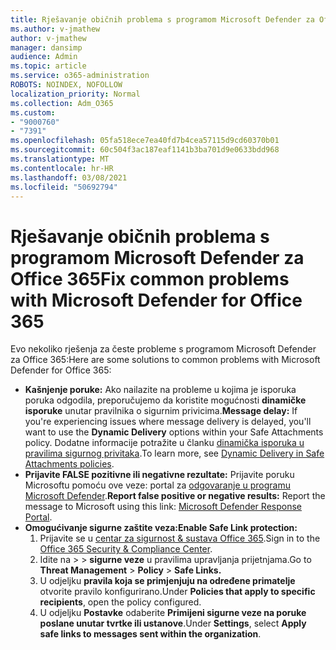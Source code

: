```yaml
---
title: Rješavanje običnih problema s programom Microsoft Defender za Office 365
ms.author: v-jmathew
author: v-jmathew
manager: dansimp
audience: Admin
ms.topic: article
ms.service: o365-administration
ROBOTS: NOINDEX, NOFOLLOW
localization_priority: Normal
ms.collection: Adm_O365
ms.custom:
- "9000760"
- "7391"
ms.openlocfilehash: 05fa518ece7ea40fd7b4cea57115d9cd60370b01
ms.sourcegitcommit: 60c504f3ac187eaf1141b3ba701d9e0633bdd968
ms.translationtype: MT
ms.contentlocale: hr-HR
ms.lasthandoff: 03/08/2021
ms.locfileid: "50692794"
---
```

# <a name="fix-common-problems-with-microsoft-defender-for-office-365"></a><span data-ttu-id="f4638-102">Rješavanje običnih problema s programom Microsoft Defender za Office 365</span><span class="sxs-lookup"><span data-stu-id="f4638-102">Fix common problems with Microsoft Defender for Office 365</span></span>

<span data-ttu-id="f4638-103">Evo nekoliko rješenja za česte probleme s programom Microsoft Defender za Office 365:</span><span class="sxs-lookup"><span data-stu-id="f4638-103">Here are some solutions to common problems with Microsoft Defender for Office 365:</span></span>

- <span data-ttu-id="f4638-104">**Kašnjenje poruke:** Ako nailazite na probleme u kojima je isporuka poruka odgodila, preporučujemo da koristite mogućnosti **dinamičke isporuke** unutar pravilnika o sigurnim privicima.</span><span class="sxs-lookup"><span data-stu-id="f4638-104">**Message delay:** If you're experiencing issues where message delivery is delayed, you'll want to use the **Dynamic Delivery** options within your Safe Attachments policy.</span></span> <span data-ttu-id="f4638-105">Dodatne informacije potražite u članku [dinamička isporuka u pravilima sigurnog privitaka](https://go.microsoft.com/fwlink/?linkid=2094106).</span><span class="sxs-lookup"><span data-stu-id="f4638-105">To learn more, see [Dynamic Delivery in Safe Attachments policies](https://go.microsoft.com/fwlink/?linkid=2094106).</span></span>
- <span data-ttu-id="f4638-106">**Prijavite FALSE pozitivne ili negativne rezultate:** Prijavite poruku Microsoftu pomoću ove veze: portal za [odgovaranje u programu Microsoft Defender](https://go.microsoft.com/fwlink/?linkid=2092835).</span><span class="sxs-lookup"><span data-stu-id="f4638-106">**Report false positive or negative results:** Report the message to Microsoft using this link: [Microsoft Defender Response Portal](https://go.microsoft.com/fwlink/?linkid=2092835).</span></span>
- <span data-ttu-id="f4638-107">**Omogućivanje sigurne zaštite veza:**</span><span class="sxs-lookup"><span data-stu-id="f4638-107">**Enable Safe Link protection:**</span></span>
    1. <span data-ttu-id="f4638-108">Prijavite se u [centar za sigurnost & sustava Office 365](https://go.microsoft.com/fwlink/p/?linkid=2077143).</span><span class="sxs-lookup"><span data-stu-id="f4638-108">Sign in to the [Office 365 Security & Compliance Center](https://go.microsoft.com/fwlink/p/?linkid=2077143).</span></span>
    2. <span data-ttu-id="f4638-109">Idite na   >    >  **sigurne veze** u pravilima upravljanja prijetnjama.</span><span class="sxs-lookup"><span data-stu-id="f4638-109">Go to **Threat Management** > **Policy** > **Safe Links.**</span></span>
    3. <span data-ttu-id="f4638-110">U odjeljku **pravila koja se primjenjuju na određene primatelje** otvorite pravilo konfigurirano.</span><span class="sxs-lookup"><span data-stu-id="f4638-110">Under **Policies that apply to specific recipients**, open the policy configured.</span></span>
    4. <span data-ttu-id="f4638-111">U odjeljku **Postavke** odaberite **Primijeni sigurne veze na poruke poslane unutar tvrtke ili ustanove**.</span><span class="sxs-lookup"><span data-stu-id="f4638-111">Under **Settings**, select **Apply safe links to messages sent within the organization**.</span></span>
